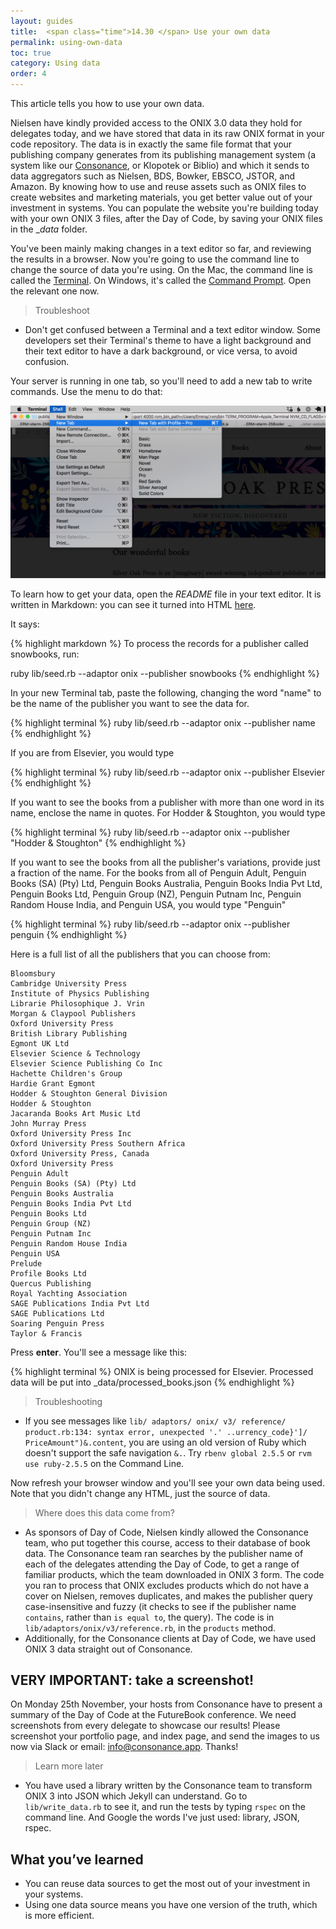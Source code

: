 ```yaml
---
layout: guides
title:  <span class="time">14.30 </span> Use your own data
permalink: using-own-data
toc: true
category: Using data
order: 4
---
```

<!-- <span class="tag tag--draft">Not started</span> -->
<!-- <span class="tag tag--progress">In progress</span> -->
<!-- <span class="tag tag--review">Ready for review</span> -->
<!-- <span class="tag tag--approved">Approved</span> -->

<p class="content__abstract">
  This article tells you how to use your own data.
</p>

Nielsen have kindly provided access to the ONIX 3.0 data they hold for delegates today, and we have stored that data in its raw ONIX format in your code repository. The data is in exactly the same file format that your publishing company generates from its publishing management system (a system like our [Consonance](https://consonance.app), or Klopotek or Biblio) and which it sends to data aggregators such as Nielsen, BDS, Bowker, EBSCO, JSTOR, and Amazon. By knowing how to use and reuse assets such as ONIX files to create websites and marketing materials, you get better value out of your investment in systems. You can populate the website you're building today with your own ONIX 3 files, after the Day of Code, by saving your ONIX files in the __data_ folder.

You've been mainly making changes in a text editor so far, and reviewing the results in a browser. Now you're going to use the command line to change the source of data you're using. On the Mac, the command line is called the [Terminal](glossary#terminal). On Windows, it's called the [Command Prompt](glossary#command-prompt). Open the relevant one now.

> <span class="content__learn-more"> Troubleshoot</span>
* Don't get confused between a Terminal and a text editor window. Some developers set their Terminal's theme to have a light background and their text editor to have a dark background, or vice versa, to avoid confusion.

Your server is running in one tab, so you'll need to add a new tab to write commands. Use the menu to do that:

![Screenshot showing how to create a new terminal tab](assets/images/term1.png)

To learn how to get your data, open the _README_ file in your text editor. It is written in Markdown: you can see it turned into HTML [here](https://github.com/GeneralProducts/publisher-website/tree/master).

It says:

{% highlight markdown %}
To process the records for a publisher called snowbooks, run:

ruby lib/seed.rb --adaptor onix --publisher snowbooks
{% endhighlight  %}

In your new Terminal tab, paste the following, changing the word "name" to be the name of the publisher you want to see the data for.

{% highlight terminal %}
  ruby lib/seed.rb --adaptor onix --publisher name
{% endhighlight  %}

If you are from Elsevier, you would type

{% highlight terminal %}
  ruby lib/seed.rb --adaptor onix --publisher Elsevier
{% endhighlight  %}

If you want to see the books from a publisher with more than one word in its name, enclose the name in quotes. For Hodder & Stoughton, you would type

{% highlight terminal %}
  ruby lib/seed.rb --adaptor onix --publisher "Hodder & Stoughton"
{% endhighlight  %}

If you want to see the books from all the publisher's variations, provide just a fraction of the name. For the books from all of Penguin Adult,
Penguin Books (SA) (Pty) Ltd,
Penguin Books Australia,
Penguin Books India Pvt Ltd,
Penguin Books Ltd,
Penguin Group (NZ),
Penguin Putnam Inc,
Penguin Random House India,
and Penguin USA, you would type "Penguin"

{% highlight terminal %}
  ruby lib/seed.rb --adaptor onix --publisher penguin
{% endhighlight  %}

Here is a full list of all the publishers that you can choose from:

```
Bloomsbury
Cambridge University Press
Institute of Physics Publishing
Librarie Philosophique J. Vrin
Morgan & Claypool Publishers
Oxford University Press
British Library Publishing
Egmont UK Ltd
Elsevier Science & Technology
Elsevier Science Publishing Co Inc
Hachette Children's Group
Hardie Grant Egmont
Hodder & Stoughton General Division
Hodder & Stoughton
Jacaranda Books Art Music Ltd
John Murray Press
Oxford University Press Inc
Oxford University Press Southern Africa
Oxford University Press, Canada
Oxford University Press
Penguin Adult
Penguin Books (SA) (Pty) Ltd
Penguin Books Australia
Penguin Books India Pvt Ltd
Penguin Books Ltd
Penguin Group (NZ)
Penguin Putnam Inc
Penguin Random House India
Penguin USA
Prelude
Profile Books Ltd
Quercus Publishing
Royal Yachting Association
SAGE Publications India Pvt Ltd
SAGE Publications Ltd
Soaring Penguin Press
Taylor & Francis
```

Press **enter**. You'll see a message like this:

{% highlight terminal %}
  ONIX is being processed for Elsevier. Processed data will be put into _data/processed_books.json
{% endhighlight  %}

> <span class="content__learn-more">Troubleshooting</span>
* If you see messages like `lib/ adaptors/ onix/ v3/ reference/ product.rb:134: syntax error, unexpected '.' ..urrency_code}']/ PriceAmount")&.content`, you are using an old version of Ruby which doesn't support the safe navigation `&.`. Try `rbenv global 2.5.5` or `rvm use ruby-2.5.5` on the Command Line.

Now refresh your browser window and you'll see your own data being used. Note that you didn't change any HTML, just the source of data.

> <span class="content__learn-more"> Where does this data come from?</span>
* As sponsors of Day of Code, Nielsen kindly allowed the Consonance team, who put together this course, access to their database of book data. The Consonance team ran searches by the publisher name of each of the delegates attending the Day of Code, to get a range of familiar products, which the team downloaded in ONIX 3 form. The code you ran to process that ONIX excludes products which do not have a cover on Nielsen, removes duplicates, and makes the publisher query case-insensitive and fuzzy (it checks to see if the publisher name `contains`, rather than `is equal to`, the query). The code is in `lib/adaptors/onix/v3/reference.rb`, in the `products` method.
* Additionally, for the Consonance clients at Day of Code, we have used ONIX 3 data straight out of Consonance.

## VERY IMPORTANT: take a screenshot!

On Monday 25th November, your hosts from Consonance have to present a summary of the Day of Code at the FutureBook conference. We need screenshots from every delegate to showcase our results! Please screenshot your portfolio page, and index page, and send the images to us now via Slack or email: info@consonance.app. Thanks!

> <span class="content__learn-more">Learn more later</span>
*  You have used a library written by the Consonance team to transform ONIX 3 into JSON which Jekyll can understand. Go to `lib/write_data.rb` to see it, and run the tests by typing `rspec` on the command line. And Google the words I've just used: library, JSON, rspec.

## What you’ve learned

* You can reuse data sources to get the most out of your investment in your systems.
* Using one data source means you have one version of the truth, which is more efficient.
